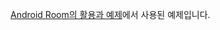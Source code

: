 [Android Room의 활용과 예제](https://velog.io/@limsaehyun/Android-Kotlin-Room-DB%EC%9D%98-%EC%82%AC%EC%9A%A9%EB%B2%95%EA%B3%BC-%EC%98%88%EC%A0%9C)에서 사용된 예제입니다.
